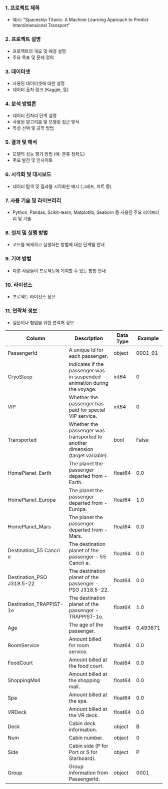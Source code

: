 ### 1. 프로젝트 제목
- 예시: "Spaceship Titanic: A Machine Learning Approach to Predict Interdimensional Transport"

### 2. 프로젝트 설명
- 프로젝트의 개요 및 배경 설명
- 주요 목표 및 문제 정의

### 3. 데이터셋
- 사용된 데이터셋에 대한 설명
- 데이터 출처 링크 (Kaggle, 등)

### 4. 분석 방법론
- 데이터 전처리 단계 설명
- 사용된 알고리즘 및 모델링 접근 방식
- 특성 선택 및 공학 방법

### 5. 결과 및 해석
- 모델의 성능 평가 방법 (예: 분류 정확도)
- 주요 발견 및 인사이트

### 6. 시각화 및 대시보드
- 데이터 탐색 및 결과를 시각화한 예시 (그래프, 차트 등)

### 7. 사용 기술 및 라이브러리
- Python, Pandas, Scikit-learn, Matplotlib, Seaborn 등 사용된 주요 라이브러리 및 기술

### 8. 설치 및 실행 방법
- 코드를 복제하고 실행하는 방법에 대한 단계별 안내

### 9. 기여 방법
- 다른 사람들이 프로젝트에 기여할 수 있는 방법 안내

### 10. 라이선스
- 프로젝트 라이선스 정보

### 11. 연락처 정보
- 질문이나 협업을 위한 연락처 정보


| Column | Description | Data Type | Example |
| ------ | ----------- | --------- | ------- |
| PassengerId | A unique Id for each passenger. | object | 0001_01 |
| CryoSleep | Indicates if the passenger was in suspended animation during the voyage. | int64 | 0 |
| VIP | Whether the passenger has paid for special VIP service. | int64 | 0 |
| Transported | Whether the passenger was transported to another dimension (target variable). | bool | False |
| HomePlanet_Earth | The planet the passenger departed from - Earth. | float64 | 0.0 |
| HomePlanet_Europa | The planet the passenger departed from - Europa. | float64 | 1.0 |
| HomePlanet_Mars | The planet the passenger departed from - Mars. | float64 | 0.0 |
| Destination_55 Cancri e | The destination planet of the passenger - 55 Cancri e. | float64 | 0.0 |
| Destination_PSO J318.5-22 | The destination planet of the passenger - PSO J318.5-22. | float64 | 0.0 |
| Destination_TRAPPIST-1e | The destination planet of the passenger - TRAPPIST-1e. | float64 | 1.0 |
| Age | The age of the passenger. | float64 | 0.493671 |
| RoomService | Amount billed for room service. | float64 | 0.0 |
| FoodCourt | Amount billed at the food court. | float64 | 0.0 |
| ShoppingMall | Amount billed at the shopping mall. | float64 | 0.0 |
| Spa | Amount billed at the spa. | float64 | 0.0 |
| VRDeck | Amount billed at the VR deck. | float64 | 0.0 |
| Deck | Cabin deck information. | object | B |
| Num | Cabin number. | object | 0 |
| Side | Cabin side (P for Port or S for Starboard). | object | P |
| Group | Group information from PassengerId. | object | 0001 |

